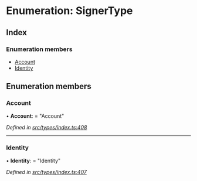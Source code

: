 # Enumeration: SignerType

## Index

### Enumeration members

* [Account](signertype.md#account)
* [Identity](signertype.md#identity)

## Enumeration members

###  Account

• **Account**: = "Account"

*Defined in [src/types/index.ts:408](https://github.com/PolymathNetwork/polymesh-sdk/blob/eac2196/src/types/index.ts#L408)*

___

###  Identity

• **Identity**: = "Identity"

*Defined in [src/types/index.ts:407](https://github.com/PolymathNetwork/polymesh-sdk/blob/eac2196/src/types/index.ts#L407)*
